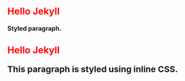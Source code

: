 

<h2 style="color: red;">Hello Jekyll</h2>
<p style="font-weight: bold;">Styled paragraph.</p>


<h2 style="color: red;">Hello Jekyll</h2>

<p style="font-weight: bold; font-size: 1.2rem;">
  This paragraph is styled using inline CSS.
</p>
